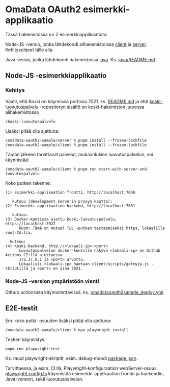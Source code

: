 # OmaData OAuth2 esimerkki-applikaatio

Tässä hakemistossa on 2 esimerkkiapplikaatiota:

Node-JS -versio, jonka lähdekoodi alihakemistoissa [client](client/) ja [server](server/). Kehitysohjeet tälle alla.

Java-versio, jonka lähdekoodi hakemistossa [java](java/). Ks. [java/README.md](java/README.md).

## Node-JS -esimerkkiapplikaatio

### Kehitys

Vaatii, että Koski on käynnissä portissa 7021. ks. [README.md](../README.md#koski-sovelluksen-ajaminen-paikallisesti) ja 
että [koski-luovutuspalvelu](https://github.com/Opetushallitus/koski-luovutuspalvelu) -repositoryn sisältö on koski-hakemiston juuressa alihakemistossa

    /koski-luovutuspalvelu

Lisäksi pitää olla ajettuna:

    /omadata-oauth2-sample/server % pnpm install --frozen-lockfile
    /omadata-oauth2-sample/client % pnpm install --frozen-lockfile

Tämän jälkeen tarvittavat palvelut, mukaanlukien luovutuspalvelun, voi käynnistää:

    /omadata-oauth2-sample/client % pnpm run start-with-server-and-luovutuspalvelu

Koko putken rakenne:

    (1) Esimerkki-applikaation frontti, http://localhost:7050

       kutsuu (development serverin proxyn kautta):
    (2) Esimerkki-applikaation backend, http://localhost:7051

       kutsuu:
    (3) Docker-kontissa ajettu koski-luovutuspalvelu, https://localhost:7022
          Huom! Tämä on mutual TLS -putken testaamiseksi https, lokaalilla root-CA:lla.

      kutsuu:
    (4) Koski-backend, http://<lokaali-ip>:<port>
          Luovutuspalvelun docker-kontille näkyvä <lokaali-ip> on Github Actions CI:llä ajettaessa
          172.17.0.1 ja <port> arvottu.
          Lokaalisti <lokaali-ip> haetaan client/scripts/getmyip.js -skriptillä ja <port> on aina 7021.

### Node-JS -version ympäristöön vienti

Github actionsista käynnistettävissä, ks. [omadataoauth2sample_deploy.yml](../.github/workflows/omadataoauth2sample_deploy.yml)

## E2E-testit

Em. koko putki -osuuden lisäksi pitää olla ajettuna:

    /omadata-oauth2-sample/client % npx playwright install

Testien käynnistys:

    pnpm run playwright:test

Ks. muut playwright-skriptit, esim. debug-moodi [package.json](client/package.json).

Tarvittaessa, ja esim. CI:llä, Playwright-konfiguraation webServer-osuus [playwright.config.ts](client/playwright.config.ts) käynnistää
esimerkki-applikaation frontin ja backendin, Java-version, sekä luovutuspalvelun.
